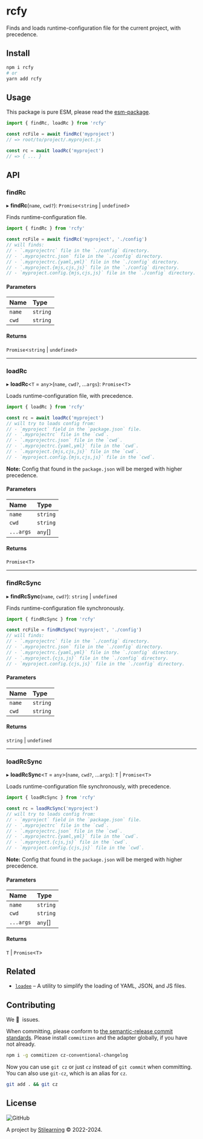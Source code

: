 # rcfy

Finds and loads runtime-configuration file for the current project, with precedence.

## Install

```bash
npm i rcfy
# or
yarn add rcfy
```

## Usage

This package is pure ESM, please read the
[esm-package](https://gist.github.com/sindresorhus/a39789f98801d908bbc7ff3ecc99d99c).

```js
import { findRc, loadRc } from 'rcfy'

const rcFile = await findRc('myproject')
// => root/to/project/.myproject.js

const rc = await loadRc('myproject')
// => { ... }
```

## API

### findRc

▸ **findRc**(`name`, `cwd?`): `Promise`<`string` \| `undefined`\>

Finds runtime-configuration file.

```js
import { findRc } from 'rcfy'

const rcFile = await findRc('myproject', './config')
// will finds:
// - `.myprojectrc` file in the `./config` directory.
// - `.myprojectrc.json` file in the `./config` directory.
// - `.myprojectrc.{yaml,yml}` file in the `./config` directory.
// - `.myproject.{mjs,cjs,js}` file in the `./config` directory.
// - `myproject.config.{mjs,cjs,js}` file in the `./config` directory.
```

#### Parameters

| Name   | Type     |
| :----- | :------- |
| `name` | `string` |
| `cwd`  | `string` |

#### Returns

`Promise`<`string` \| `undefined`\>

---

### loadRc

▸ **loadRc**<`T` = `any`\>(`name`, `cwd?`, ...`args`): `Promise`<`T`\>

Loads runtime-configuration file, with precedence.

```js
import { loadRc } from 'rcfy'

const rc = await loadRc('myproject')
// will try to loads config from:
// - `myproject` field in the `package.json` file.
// - `.myprojectrc` file in the `cwd`.
// - `.myprojectrc.json` file in the `cwd`.
// - `.myprojectrc.{yaml,yml}` file in the `cwd`.
// - `.myproject.{mjs,cjs,js}` file in the `cwd`.
// - `myproject.config.{mjs,cjs,js}` file in the `cwd`.
```

**Note:** Config that found in the `package.json` will be merged with
higher precedence.

#### Parameters

| Name      | Type     |
| :-------- | :------- |
| `name`    | `string` |
| `cwd`     | `string` |
| `...args` | `any`[]  |

#### Returns

`Promise`<`T`\>

---

### findRcSync

▸ **findRcSync**(`name`, `cwd?`): `string` \| `undefined`

Finds runtime-configuration file synchronously.

```js
import { findRcSync } from 'rcfy'

const rcFile = findRcSync('myproject', './config')
// will finds:
// - `.myprojectrc` file in the `./config` directory.
// - `.myprojectrc.json` file in the `./config` directory.
// - `.myprojectrc.{yaml,yml}` file in the `./config` directory.
// - `.myproject.{cjs,js}` file in the `./config` directory.
// - `myproject.config.{cjs,js}` file in the `./config` directory.
```

#### Parameters

| Name   | Type     |
| :----- | :------- |
| `name` | `string` |
| `cwd`  | `string` |

#### Returns

`string` \| `undefined`

---

### loadRcSync

▸ **loadRcSync**<`T` = `any`\>(`name`, `cwd?`, ...`args`): `T` \| `Promise`<`T`\>

Loads runtime-configuration file synchronously, with precedence.

```js
import { loadRcSync } from 'rcfy'

const rc = loadRcSync('myproject')
// will try to loads config from:
// - `myproject` field in the `package.json` file.
// - `.myprojectrc` file in the `cwd`.
// - `.myprojectrc.json` file in the `cwd`.
// - `.myprojectrc.{yaml,yml}` file in the `cwd`.
// - `.myproject.{cjs,js}` file in the `cwd`.
// - `myproject.config.{cjs,js}` file in the `cwd`.
```

**Note:** Config that found in the `package.json` will be merged with
higher precedence.

#### Parameters

| Name      | Type     |
| :-------- | :------- |
| `name`    | `string` |
| `cwd`     | `string` |
| `...args` | `any`[]  |

#### Returns

`T` \| `Promise`<`T`\>

## Related

- [`loadee`](https://github.com/bent10/loadee) – A utility to simplify the loading of YAML, JSON, and JS files.

## Contributing

We 💛&nbsp; issues.

When committing, please conform to [the semantic-release commit standards](https://www.conventionalcommits.org/). Please install `commitizen` and the adapter globally, if you have not already.

```bash
npm i -g commitizen cz-conventional-changelog
```

Now you can use `git cz` or just `cz` instead of `git commit` when committing. You can also use `git-cz`, which is an alias for `cz`.

```bash
git add . && git cz
```

## License

![GitHub](https://img.shields.io/github/license/bent10/rcfy)

A project by [Stilearning](https://stilearning.com) &copy; 2022-2024.
